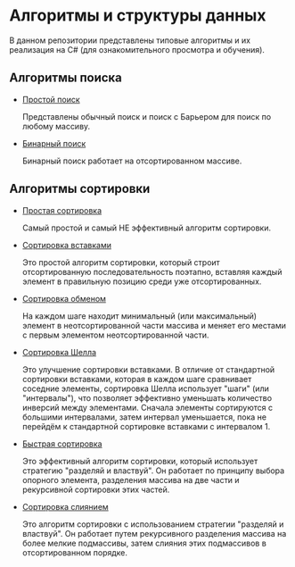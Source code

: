 # Алгоритмы и структуры данных

В данном репозитории представлены типовые алгоритмы и их реализация на C# (для ознакомительного просмотра и обучения).

## Алгоритмы поиска

 - [Простой поиск](https://github.com/nomadpyn/Algorithms/blob/master/SearchAlgorithms/SearchAlgorithms/UnSortSearch.cs)

    Представлены обычный поиск и поиск с Барьером для поиск по любому массиву.

 - [Бинарный поиск](https://github.com/nomadpyn/Algorithms/blob/master/SearchAlgorithms/SearchAlgorithms/SortSearch.cs)

    Бинарный поиск работает на отсортированном массиве.

## Алгоритмы сортировки

 - [Простая сортировка](https://github.com/nomadpyn/Algorithms/blob/master/SortAlgorithms/SortAlgorithms/SimpleSort.cs)

    Самый простой и самый НЕ эффективный алгоритм сортировки.

 - [Сортировка вставками](https://github.com/nomadpyn/Algorithms/blob/master/SortAlgorithms/SortAlgorithms/InclusionSort.cs)

    Это простой алгоритм сортировки, который строит отсортированную последовательность поэтапно, вставляя каждый элемент в правильную позицию среди уже отсортированных.

 - [Сортировка обменом](https://github.com/nomadpyn/Algorithms/blob/master/SortAlgorithms/SortAlgorithms/ExchangeSort.cs)

    На каждом шаге находит минимальный (или максимальный) элемент в неотсортированной части массива и меняет его местами с первым элементом  неотсортированной части.

 - [Сортировка Шелла](https://github.com/nomadpyn/Algorithms/blob/master/SortAlgorithms/SortAlgorithms/ShellSort.cs)

    Это улучшение сортировки вставками. В отличие от стандартной сортировки вставками, которая в каждом шаге сравнивает соседние элементы, сортировка Шелла использует "шаги" (или "интервалы"), что позволяет эффективно уменьшать количество инверсий между элементами. Сначала элементы сортируются с большими интервалами, затем интервал уменьшается, пока не перейдём к стандартной сортировке вставками с интервалом 1.
 
 - [Быстрая сортировка](https://github.com/nomadpyn/Algorithms/blob/master/SortAlgorithms/SortAlgorithms/QuickSort.cs)

    Это эффективный алгоритм сортировки, который использует стратегию "разделяй и властвуй". Он работает по принципу выбора опорного элемента, разделения массива на две части и рекурсивной сортировки этих частей.

 - [Сортировка слиянием](https://github.com/nomadpyn/Algorithms/blob/master/SortAlgorithms/SortAlgorithms/MergeSort.cs)

    Это алгоритм сортировки с использованием стратегии "разделяй и властвуй". Он работает путем рекурсивного разделения массива на более мелкие подмассивы, затем слияния этих подмассивов в отсортированном порядке.
